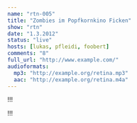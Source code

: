 ```yaml
---
name: "rtn-005"
title: "Zombies im Popfkornkino Ficken"
show: "rtn"
date: "1.3.2012"
status: "live"
hosts: [lukas, pfleidi, foobert]
comments: "8"
full_url: "http://www.example.com/"
audioformats:
  mp3: "http://example.org/retina.mp3"
  aac: "http://example.org/retina.m4a"
---
```

!!!

!!!
